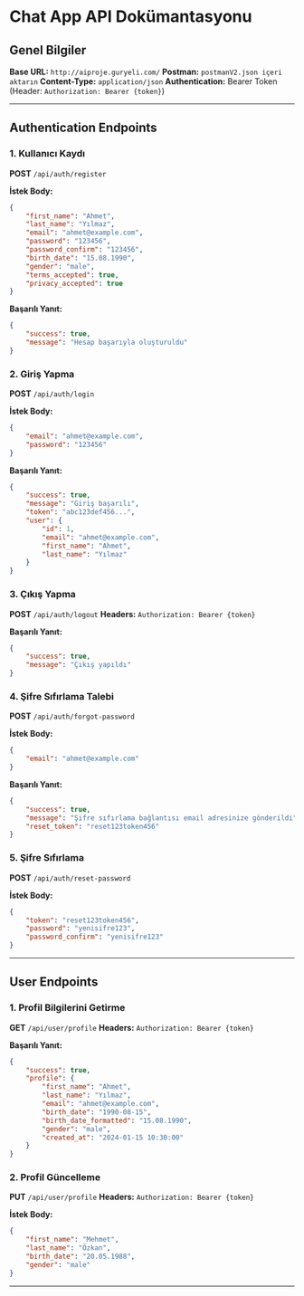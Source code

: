 # Chat App API Dokümantasyonu

## Genel Bilgiler

**Base URL:** `http://aiproje.guryeli.com/`
**Postman:** `postmanV2.json içeri aktarın`
**Content-Type:** `application/json`
**Authentication:** Bearer Token (Header: `Authorization: Bearer {token}`)

---

## Authentication Endpoints

### 1. Kullanıcı Kaydı
**POST** `/api/auth/register`

**İstek Body:**
```json
{
    "first_name": "Ahmet",
    "last_name": "Yılmaz", 
    "email": "ahmet@example.com",
    "password": "123456",
    "password_confirm": "123456",
    "birth_date": "15.08.1990",
    "gender": "male",
    "terms_accepted": true,
    "privacy_accepted": true
}
```

**Başarılı Yanıt:**
```json
{
    "success": true,
    "message": "Hesap başarıyla oluşturuldu"
}
```

### 2. Giriş Yapma
**POST** `/api/auth/login`

**İstek Body:**
```json
{
    "email": "ahmet@example.com",
    "password": "123456"
}
```

**Başarılı Yanıt:**
```json
{
    "success": true,
    "message": "Giriş başarılı",
    "token": "abc123def456...",
    "user": {
        "id": 1,
        "email": "ahmet@example.com",
        "first_name": "Ahmet",
        "last_name": "Yılmaz"
    }
}
```

### 3. Çıkış Yapma
**POST** `/api/auth/logout`
**Headers:** `Authorization: Bearer {token}`

**Başarılı Yanıt:**
```json
{
    "success": true,
    "message": "Çıkış yapıldı"
}
```

### 4. Şifre Sıfırlama Talebi
**POST** `/api/auth/forgot-password`

**İstek Body:**
```json
{
    "email": "ahmet@example.com"
}
```

**Başarılı Yanıt:**
```json
{
    "success": true,
    "message": "Şifre sıfırlama bağlantısı email adresinize gönderildi",
    "reset_token": "reset123token456"
}
```

### 5. Şifre Sıfırlama
**POST** `/api/auth/reset-password`

**İstek Body:**
```json
{
    "token": "reset123token456",
    "password": "yenisifre123",
    "password_confirm": "yenisifre123"
}
```

---

## User Endpoints

### 1. Profil Bilgilerini Getirme
**GET** `/api/user/profile`
**Headers:** `Authorization: Bearer {token}`

**Başarılı Yanıt:**
```json
{
    "success": true,
    "profile": {
        "first_name": "Ahmet",
        "last_name": "Yılmaz",
        "email": "ahmet@example.com",
        "birth_date": "1990-08-15",
        "birth_date_formatted": "15.08.1990",
        "gender": "male",
        "created_at": "2024-01-15 10:30:00"
    }
}
```

### 2. Profil Güncelleme
**PUT** `/api/user/profile`
**Headers:** `Authorization: Bearer {token}`

**İstek Body:**
```json
{
    "first_name": "Mehmet",
    "last_name": "Özkan",
    "birth_date": "20.05.1988",
    "gender": "male"
}
```

---